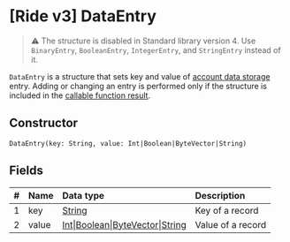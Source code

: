 # [Ride v3] DataEntry

> :warning: The structure is disabled in Standard library version 4. Use `BinaryEntry`, `BooleanEntry`, `IntegerEntry`, and `StringEntry` instead of it.

`DataEntry` is a structure that sets key and value of [account data storage](/en/blockchain/account/account-data-storage) entry. Adding or changing an entry is performed only if the structure is included in the [callable function result](/en/ride/functions/callable-function#invocation-result).

## Constructor

``` ride
DataEntry(key: String, value: Int|Boolean|ByteVector|String)
```

## Fields

|   #   | Name | Data type | Description |
| :--- | :--- | :--- | :--- |
| 1 | key | [String](/en/ride/data-types/string) | Key of a record |
| 2 | value|[Int](/en/ride/data-types/int)&#124;[Boolean](/en/ride/data-types/boolean)&#124;[ByteVector](/en/ride/data-types/byte-vector)&#124;[String](/en/ride/data-types/string) | Value of a record |
